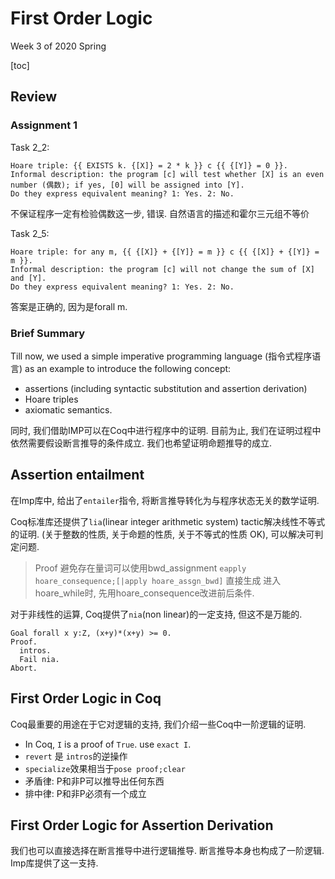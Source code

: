 # First Order Logic

<!-----
title: 【Programming Language】First Order Logic
url: pl-forder
date: 2020-03-17 14:03:56
tags: 
- Programming Language

categories: 
- Courses

----->

Week 3 of 2020 Spring

<!--more-->

[toc]

## Review

### Assignment 1

Task 2_2: 
```
Hoare triple: {{ EXISTS k. {[X]} = 2 * k }} c {{ {[Y]} = 0 }}.
Informal description: the program [c] will test whether [X] is an even
number (偶数); if yes, [0] will be assigned into [Y].
Do they express equivalent meaning? 1: Yes. 2: No.
```
不保证程序一定有检验偶数这一步, 错误. 自然语言的描述和霍尔三元组不等价

Task 2_5:
```
Hoare triple: for any m, {{ {[X]} + {[Y]} = m }} c {{ {[X]} + {[Y]} = m }}.
Informal description: the program [c] will not change the sum of [X] and [Y].
Do they express equivalent meaning? 1: Yes. 2: No.
```
答案是正确的, 因为是forall m.

### Brief Summary

Till now, we used a simple imperative programming language (指令式程序语言) as an example to introduce the following concept:
- assertions (including syntactic substitution and assertion derivation)
- Hoare triples
- axiomatic semantics.

同时, 我们借助IMP可以在Coq中进行程序中的证明. 目前为止, 我们在证明过程中依然需要假设断言推导的条件成立. 我们也希望证明命题推导的成立.

## Assertion entailment

在Imp库中, 给出了`entailer`指令, 将断言推导转化为与程序状态无关的数学证明.

Coq标准库还提供了`lia`(linear integer arithmetic system) tactic解决线性不等式的证明. (关于整数的性质, 关于命题的性质, 关于不等式的性质 OK), 可以解决可判定问题.

> Proof
> 避免存在量词可以使用bwd_assignment
> `eapply hoare_consequence;[|apply hoare_assgn_bwd]` 直接生成
> 进入hoare_while时, 先用hoare_consequence改进前后条件.

对于非线性的运算, Coq提供了`nia`(non linear)的一定支持, 但这不是万能的.
```Coq
Goal forall x y:Z, (x+y)*(x+y) >= 0.
Proof.
  intros.
  Fail nia.
Abort.
```

## First Order Logic in Coq

Coq最重要的用途在于它对逻辑的支持, 我们介绍一些Coq中一阶逻辑的证明.

- In Coq, `I` is a proof of `True`. use `exact I`.
- `revert` 是 `intros`的逆操作
- `specialize`效果相当于`pose proof;clear`
- 矛盾律: P和非P可以推导出任何东西
- 排中律: P和非P必须有一个成立

## First Order Logic for Assertion Derivation

我们也可以直接选择在断言推导中进行逻辑推导. 断言推导本身也构成了一阶逻辑. Imp库提供了这一支持.

